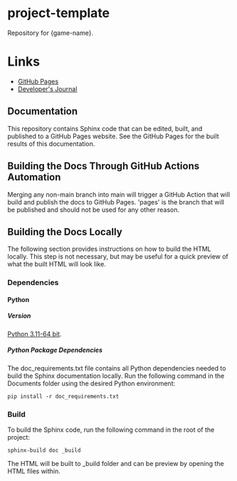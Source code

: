 # project-template
Repository for {game-name}. 

# Links
<!-- Update the below links -->
* [GitHub Pages]()
* [Developer's Journal]()

## Documentation
This repository contains Sphinx code that can be edited, built, and published to a GitHub Pages website. 
See the GitHub Pages for the built results of this documentation. 

## Building the Docs Through GitHub Actions Automation
Merging any non-main branch into main will trigger a GitHub Action that will build and publish the docs to GitHub Pages. 'pages' is the branch that will be published and should not be used for any other reason.

## Building the Docs Locally
The following section provides instructions on how to build the HTML locally. This step is not necessary, but may be useful for a quick preview of what the built HTML will look like.

### Dependencies
#### Python
##### Version
[Python 3.11-64 bit](https://www.python.org/downloads/windows/).

##### Python Package Dependencies
The doc_requirements.txt file contains all Python dependencies needed to build the Sphinx documentation locally. Run the following command in the Documents folder using the desired Python environment:

`pip install -r doc_requirements.txt`

### Build
To build the Sphinx code, run the following command in the root of the project:

`sphinx-build doc _build`

The HTML will be built to _build folder and can be preview by opening the HTML files within.
